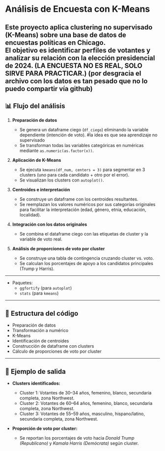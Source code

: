 # Análisis de Encuesta con K-Means

Este proyecto aplica **clustering no supervisado (K-Means)** sobre una base de datos de encuestas políticas en Chicago.  
El objetivo es **identificar perfiles de votantes** y analizar su relación con la elección presidencial de 2024.
(LA ENCUESTA NO ES REAL, SOLO SIRVE PARA PRACTICAR.)
(por desgracia el archivo con los datos es tan pesado que no lo puedo compartir vía github)
---

## 📊 Flujo del análisis

1. **Preparación de datos**  
   - Se genera un dataframe ciego (`df_ciego`) eliminando la variable dependiente (intención de voto).  #la idea es que sea aprendizaje no supervisado
   - Se transforman todas las variables categóricas en numéricas mediante `as.numeric(as.factor(x))`.  

2. **Aplicación de K-Means**  
   - Se ejecuta `kmeans(df_num, centers = 3)` para segmentar en 3 clusters (uno para cada candidato + otro por el error).  
   - Se visualizan los clusters con `autoplot()`.  

3. **Centroides e interpretación**  
   - Se construye un dataframe con los centroides resultantes.  
   - Se reemplazan los valores numéricos por sus categorías originales para facilitar la interpretación (edad, género, etnia, educación, localidad).  

4. **Integración con los datos originales**  
   - Se combina el dataframe ciego con las etiquetas de cluster y la variable de voto real.  

5. **Análisis de proporciones de voto por cluster**  
   - Se construye una tabla de contingencia cruzando cluster vs. voto.  
   - Se calculan los porcentajes de apoyo a los candidatos principales (Trump y Harris).  

---

- Paquetes:  
  - `ggfortify` (para `autoplot`)  
  - `stats` (para `kmeans`)  

---

## 📂 Estructura del código

- Preparación de datos  
- Transformación a numérico  
- K-Means  
- Identificación de centroides  
- Construcción de dataframe con clusters  
- Cálculo de proporciones de voto por cluster  

---

## 📌 Ejemplo de salida
- **Clusters identificados:**  
  - Cluster 1: Votantes de 30–34 años, femenino, blanco, secundaria completa, zona Northwest.  
  - Cluster 2: Votantes de 60–64 años, femenino, blanco, secundaria completa, zona Northwest.  
  - Cluster 3: Votantes de 55–59 años, masculino, hispano/latino, secundaria completa, zona Northwest.  

- **Proporción de voto por cluster:**  
  - Se reportan los porcentajes de voto hacia *Donald Trump (Republicano)* y *Kamala Harris (Demócrata)* según cluster.

